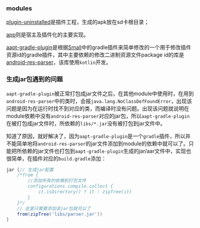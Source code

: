 ### modules

[plugin-uninstalled](https://github.com/YMlion/plugin-coding/tree/master/plugin-uninstalled)是插件工程，生成的apk放在sd卡根目录；

[app](https://github.com/YMlion/plugin-coding/tree/master/app)则是宿主及插件化的主要实现。

[aapt-gradle-plugin](https://github.com/YMlion/plugin-coding/tree/master/aapt-gradle-plugin)是根据[Small](https://github.com/wequick/Small)中的gradle插件来简单修改的一个用于修改插件资源id的gradle插件，其中主要依赖的修改二进制资源文件package id的库是[android-res-parser](https://github.com/YMlion/android-res-parser)，该库使用`kotlin`开发。

### 生成jar包遇到的问题

`aapt-gradle-plugin`被正常打包成jar文件之后，在其他module中使用时，在用到`android-res-parser`中的类时，会报`java.lang.NoClassDefFoundError`，出现该问题是因为在运行时找不到对应的类，而编译时没有问题。出现该问题就说明在module依赖中没有`android-res-parser`对应的jar包，所以`aapt-gradle-plugin`在被打包成jar文件时，所依赖的`libs/*.jar`没有被打包到jar文件中。

知道了原因，就好解决了，因为`aapt-gradle-plugin`是一个`gradle`插件，所以并不能简单地将`android-res-parser`的jar文件添加到module的依赖中就可以了。只能把所依赖的jar文件也打包到`aapt-gradle-plugin`生成的jar/aar文件中，实现也很简单，在插件对应的`build.gradle`添加：

```groovy
jar {// 生成jar配置
    /*from {
        //添加所有的依懒到打包文件
        configurations.compile.collect {
            it.isDirectory() ? it : zipTree(it)
        }
    }*/
    // 这里只需要添加该jar包就可以了
    from(zipTree('libs/parser.jar'))
}
```